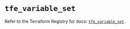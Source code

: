 # `tfe_variable_set`

Refer to the Terraform Registry for docs: [`tfe_variable_set`](https://registry.terraform.io/providers/hashicorp/tfe/0.53.0/docs/resources/variable_set).
